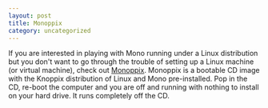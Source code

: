 ```yaml
---
layout: post
title: Monoppix
category: uncategorized
---
```


If you are interested in playing with Mono running under a Linux distribution but you don't want to go through the trouble of setting up a Linux machine (or virtual machine), check out <a href="http://www.monoppix.com/">Monoppix</a>.  Monoppix is a bootable CD image with the Knoppix distribution of Linux and Mono pre-installed.  Pop in the CD, re-boot the computer and you are off and running with nothing to install on your hard drive.  It runs completely off the CD.
